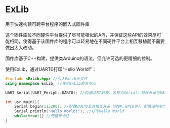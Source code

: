 # ExLib
用于快速构建可跨平台程序的嵌入式固件库

这个固件库位不同硬件平台提供了尽可能相似的API，并保证这些API的效果尽可能相同，使得基于该固件库的程序可以轻易地在不同硬件平台上相互移植而不需要做出太大改动。

固件库基于C++构建，提供类Arduino的语法，但允许可选的更精细的控制。

使用ExLib，通过UART0打印"Hello World!"：

~~~Cpp
#include <ExLib.hpp> //引入ExLib头文件
using namespace ExLib; //使用ExLib命名空间

UART Serial(UART_Periph::UART0); //构造UART对象，名称为Serial，目标外设为UART0

int usr_main(){
    Serial.begin(115200); //配置UART0及其相关外设（时钟、GPIO等）。配置波特率为115200，其他参数默认。
    Serial.println("Hello World!"); //打印Hello World
    while(true){} //死循环卡住
}
~~~
